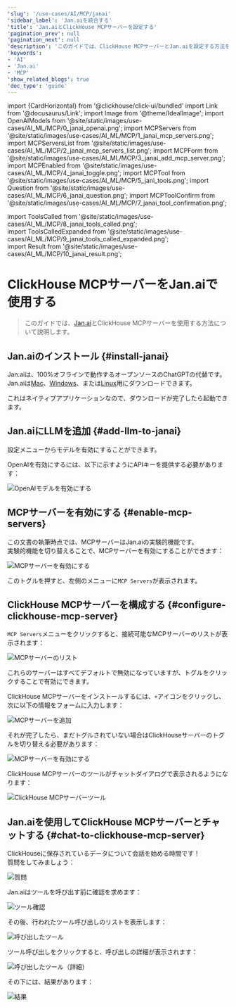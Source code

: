```yaml
---
'slug': '/use-cases/AI/MCP/janai'
'sidebar_label': 'Jan.aiを統合する'
'title': 'Jan.aiとClickHouse MCPサーバーを設定する'
'pagination_prev': null
'pagination_next': null
'description': 'このガイドでは、ClickHouse MCPサーバーとJan.aiを設定する方法を説明します。'
'keywords':
- 'AI'
- 'Jan.ai'
- 'MCP'
'show_related_blogs': true
'doc_type': 'guide'
---
```


import {CardHorizontal} from '@clickhouse/click-ui/bundled'
import Link from '@docusaurus/Link';
import Image from '@theme/IdealImage';
import OpenAIModels from '@site/static/images/use-cases/AI_ML/MCP/0_janai_openai.png';
import MCPServers from '@site/static/images/use-cases/AI_ML/MCP/1_janai_mcp_servers.png';
import MCPServersList from '@site/static/images/use-cases/AI_ML/MCP/2_janai_mcp_servers_list.png';
import MCPForm from '@site/static/images/use-cases/AI_ML/MCP/3_janai_add_mcp_server.png';
import MCPEnabled from '@site/static/images/use-cases/AI_ML/MCP/4_janai_toggle.png';
import MCPTool from '@site/static/images/use-cases/AI_ML/MCP/5_jani_tools.png';
import Question from '@site/static/images/use-cases/AI_ML/MCP/6_janai_question.png';
import MCPToolConfirm from '@site/static/images/use-cases/AI_ML/MCP/7_janai_tool_confirmation.png';


import ToolsCalled from '@site/static/images/use-cases/AI_ML/MCP/8_janai_tools_called.png';  
import ToolsCalledExpanded from '@site/static/images/use-cases/AI_ML/MCP/9_janai_tools_called_expanded.png';  
import Result from '@site/static/images/use-cases/AI_ML/MCP/10_janai_result.png';  


# ClickHouse MCPサーバーをJan.aiで使用する

> このガイドでは、[Jan.ai](https://jan.ai/docs)とClickHouse MCPサーバーを使用する方法について説明します。

<VerticalStepper headerLevel="h2">

## Jan.aiのインストール {#install-janai}

Jan.aiは、100%オフラインで動作するオープンソースのChatGPTの代替です。  
Jan.aiは[Mac](https://jan.ai/docs/desktop/mac)、[Windows](https://jan.ai/docs/desktop/windows)、または[Linux](https://jan.ai/docs/desktop/linux)用にダウンロードできます。

これはネイティブアプリケーションなので、ダウンロードが完了したら起動できます。

## Jan.aiにLLMを追加 {#add-llm-to-janai}

設定メニューからモデルを有効にすることができます。

OpenAIを有効にするには、以下に示すようにAPIキーを提供する必要があります：

<Image img={OpenAIModels} alt="OpenAIモデルを有効にする" size="md"/>

## MCPサーバーを有効にする {#enable-mcp-servers}

この文書の執筆時点では、MCPサーバーはJan.aiの実験的機能です。  
実験的機能を切り替えることで、MCPサーバーを有効にすることができます：

<Image img={MCPServers} alt="MCPサーバーを有効にする" size="md"/>

このトグルを押すと、左側のメニューに`MCP Servers`が表示されます。

## ClickHouse MCPサーバーを構成する {#configure-clickhouse-mcp-server}

`MCP Servers`メニューをクリックすると、接続可能なMCPサーバーのリストが表示されます：

<Image img={MCPServersList} alt="MCPサーバーのリスト" size="md"/>

これらのサーバーはすべてデフォルトで無効になっていますが、トグルをクリックすることで有効にできます。

ClickHouse MCPサーバーをインストールするには、`+`アイコンをクリックし、次に以下の情報をフォームに入力します：

<Image img={MCPForm} alt="MCPサーバーを追加" size="md"/>

それが完了したら、まだトグルされていない場合はClickHouseサーバーのトグルを切り替える必要があります：

<Image img={MCPEnabled} alt="MCPサーバーを有効にする" size="md"/>

ClickHouse MCPサーバーのツールがチャットダイアログで表示されるようになります：

<Image img={MCPTool} alt="ClickHouse MCPサーバーツール" size="md"/>

## Jan.aiを使用してClickHouse MCPサーバーとチャットする {#chat-to-clickhouse-mcp-server}

ClickHouseに保存されているデータについて会話を始める時間です！  
質問をしてみましょう：

<Image img={Question} alt="質問" size="md"/>

Jan.aiはツールを呼び出す前に確認を求めます：

<Image img={MCPToolConfirm} alt="ツール確認" size="md"/>

その後、行われたツール呼び出しのリストを表示します：

<Image img={ToolsCalled} alt="呼び出したツール" size="md"/>

ツール呼び出しをクリックすると、呼び出しの詳細が表示されます：

<Image img={ToolsCalledExpanded} alt="呼び出したツール（詳細）" size="md"/>    

その下には、結果があります：

<Image img={Result} alt="結果" size="md"/>    

</VerticalStepper>

